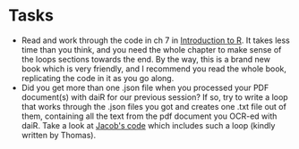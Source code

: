 # Tasks

- Read and work through the code in ch 7 in [Introduction to R](https://intro2r.com/prog_r.html). It takes less time than you think, and you need the whole chapter to make sense of the loops sections towards the end. By the way, this is a brand new book which is very friendly, and I recommend you read the whole book, replicating the code in it as you go along.
- Did you get more than one .json file when you processed your PDF document(s) with daiR for our previous session? If so, try to write a loop that works through the .json files you got and creates one .txt file out of them, containing all the text from the pdf document you OCR-ed with daiR. Take a look at [Jacob's code](/jacobs_kode.R) which includes such a loop (kindly written by Thomas).
